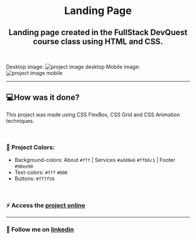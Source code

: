 <h1 align="center"> Landing Page </h1>

<h2 align="center">Landing page created in the FullStack DevQuest course class using HTML and CSS.</h2>

<br>

Desktop image:
![project image desktop]()
Mobile image:
![project image mobile]()

---
## 💻**How was it done?**
This project was made using CSS FlexBox, CSS Grid and CSS Animation techniques.

<br> 

### 🎨 **Project Colors**:
- Background-colors: About `#fff` | Services `#add8e6` `#ffb6c1` | Footer `#90ee90`
- Text-colors:  `#fff` `#000`
- Buttons: `#ff7f50` 

<br> 

### ⚡ Access the [project online](https://laisbagno.github.io/landing-page/)

---
### 💎 Follow me on [linkedin](https://www.linkedin.com/in/laisbagno/)